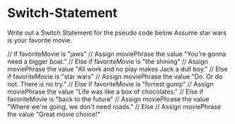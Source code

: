 # Switch-Statement
Write out a Switch Statement for the pseudo code below
Assume star wars is your favorite movie.


// If favoriteMovie is "jaws"
// Assign moviePhrase the value "You're gonna need a bigger boat."
// Else if favoriteMovie is "the shining"
// Assign moviePhrase the value "All work and no play makes Jack a dull boy."
// Else if favoriteMovie is "star wars"
// Assign moviePhrase the value "Do. Or do not. There is no try."
// Else if favoriteMovie is "forrest gump"
// Assign moviePhrase the value "Life was like a box of chocolates."
// Else if favoriteMovie is "back to the future"
// Assign moviePhrase the value "Where we're going, we don't need roads."
// Else
// Assign moviePhrase the value "Great movie choice!"


